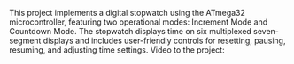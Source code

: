 This project implements a digital stopwatch using the ATmega32 microcontroller, featuring two operational modes: Increment Mode and Countdown Mode. The stopwatch displays time on six multiplexed seven-segment displays and includes user-friendly controls for resetting, pausing, resuming, and adjusting time settings.
Video to the project:

